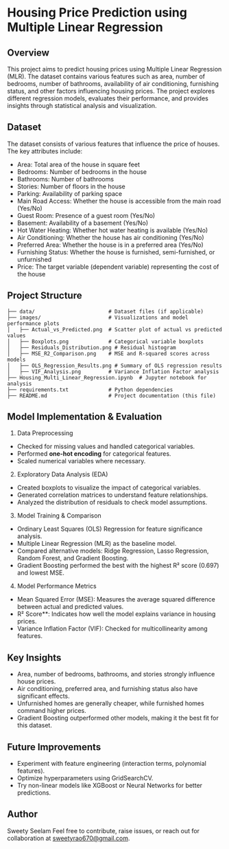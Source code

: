 # Housing Price Prediction using Multiple Linear Regression

## Overview
This project aims to predict housing prices using Multiple Linear Regression (MLR). The dataset contains various features such as area, number of bedrooms, number of bathrooms, availability of air conditioning, furnishing status, and other factors influencing housing prices. The project explores different regression models, evaluates their performance, and provides insights through statistical analysis and visualization.

## Dataset
The dataset consists of various features that influence the price of houses. The key attributes include:
- Area: Total area of the house in square feet
- Bedrooms: Number of bedrooms in the house
- Bathrooms: Number of bathrooms
- Stories: Number of floors in the house
- Parking: Availability of parking space
- Main Road Access: Whether the house is accessible from the main road (Yes/No)
- Guest Room: Presence of a guest room (Yes/No)
- Basement: Availability of a basement (Yes/No)
- Hot Water Heating: Whether hot water heating is available (Yes/No)
- Air Conditioning: Whether the house has air conditioning (Yes/No)
- Preferred Area: Whether the house is in a preferred area (Yes/No)
- Furnishing Status: Whether the house is furnished, semi-furnished, or unfurnished
- Price: The target variable (dependent variable) representing the cost of the house

## Project Structure
```
├── data/                        # Dataset files (if applicable)
├── images/                      # Visualizations and model performance plots
│   ├── Actual_vs_Predicted.png  # Scatter plot of actual vs predicted values
│   ├── Boxplots.png             # Categorical variable boxplots
│   ├── Residuals_Distribution.png # Residual histogram
│   ├── MSE_R2_Comparison.png    # MSE and R-squared scores across models
│   ├── OLS_Regression_Results.png # Summary of OLS regression results
│   ├── VIF_Analysis.png         # Variance Inflation Factor analysis
├── Housing_Multi_Linear_Regression.ipynb  # Jupyter notebook for analysis
├── requirements.txt             # Python dependencies
├── README.md                    # Project documentation (this file)
```

## Model Implementation & Evaluation
1. Data Preprocessing
- Checked for missing values and handled categorical variables.
- Performed **one-hot encoding** for categorical features.
- Scaled numerical variables where necessary.

2. Exploratory Data Analysis (EDA)
- Created boxplots to visualize the impact of categorical variables.
- Generated correlation matrices to understand feature relationships.
- Analyzed the distribution of residuals to check model assumptions.

3. Model Training & Comparison
- Ordinary Least Squares (OLS) Regression for feature significance analysis.
- Multiple Linear Regression (MLR) as the baseline model.
- Compared alternative models: Ridge Regression, Lasso Regression, Random Forest, and Gradient Boosting.
- Gradient Boosting performed the best with the highest R² score (0.697) and lowest MSE.

4. Model Performance Metrics
- Mean Squared Error (MSE): Measures the average squared difference between actual and predicted values.
- R² Score**: Indicates how well the model explains variance in housing prices.
- Variance Inflation Factor (VIF): Checked for multicollinearity among features.

## Key Insights
- Area, number of bedrooms, bathrooms, and stories strongly influence house prices.
- Air conditioning, preferred area, and furnishing status also have significant effects.
- Unfurnished homes are generally cheaper, while furnished homes command higher prices.
- Gradient Boosting outperformed other models, making it the best fit for this dataset.

## Future Improvements
- Experiment with feature engineering (interaction terms, polynomial features).
- Optimize hyperparameters using GridSearchCV.
- Try non-linear models like XGBoost or Neural Networks for better predictions.

## Author
Sweety Seelam
Feel free to contribute, raise issues, or reach out for collaboration at sweetyrao670@gmail.com.


